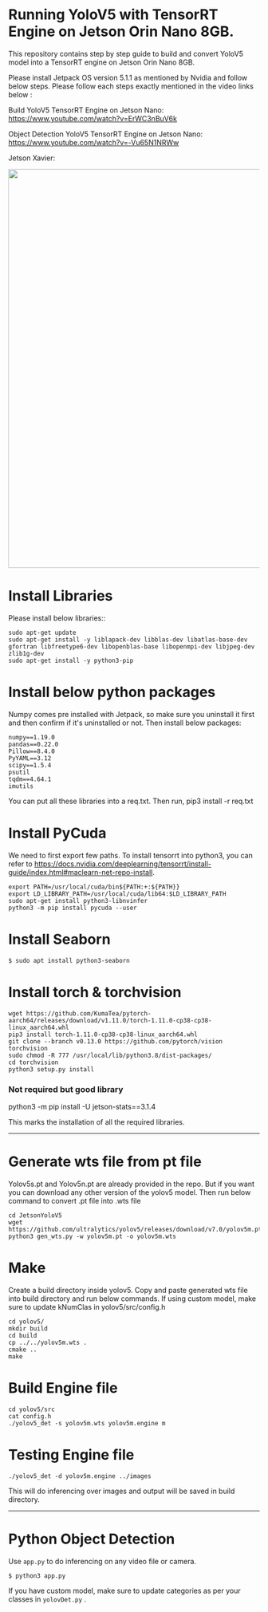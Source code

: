 Running YoloV5 with TensorRT Engine on Jetson Orin Nano 8GB.
==========

This repository contains step by step guide to build and convert YoloV5 model into a TensorRT engine on Jetson Orin Nano 8GB.

Please install Jetpack OS version 5.1.1 as mentioned by Nvidia and follow below steps. Please follow each steps exactly mentioned in the video links below :

Build YoloV5 TensorRT Engine on Jetson Nano: https://www.youtube.com/watch?v=ErWC3nBuV6k

Object Detection YoloV5 TensorRT Engine on Jetson Nano: https://www.youtube.com/watch?v=-Vu65N1NRWw

Jetson Xavier:

<img src="videos/out.jpg" width="800"/>

Install Libraries
=============
Please install below libraries::

    sudo apt-get update
	sudo apt-get install -y liblapack-dev libblas-dev libatlas-base-dev gfortran libfreetype6-dev libopenblas-base libopenmpi-dev libjpeg-dev zlib1g-dev
	sudo apt-get install -y python3-pip
	

Install below python packages
=============
Numpy comes pre installed with Jetpack, so make sure you uninstall it first and then confirm if it's uninstalled or not. Then install below packages:

    numpy==1.19.0
	pandas==0.22.0
	Pillow==8.4.0
	PyYAML==3.12
	scipy==1.5.4
	psutil
	tqdm==4.64.1
	imutils

 You can put all these libraries into a req.txt. Then run, pip3 install -r req.txt

Install PyCuda
=============
We need to first export few paths. To install tensorrt into python3, you can refer to https://docs.nvidia.com/deeplearning/tensorrt/install-guide/index.html#maclearn-net-repo-install.

	export PATH=/usr/local/cuda/bin${PATH:+:${PATH}}
	export LD_LIBRARY_PATH=/usr/local/cuda/lib64:$LD_LIBRARY_PATH
 	sudo apt-get install python3-libnvinfer
	python3 -m pip install pycuda --user
	

Install Seaborn
=============

    $ sudo apt install python3-seaborn
	
Install torch & torchvision
=============

	wget https://github.com/KumaTea/pytorch-aarch64/releases/download/v1.11.0/torch-1.11.0-cp38-cp38-linux_aarch64.whl
	pip3 install torch-1.11.0-cp38-cp38-linux_aarch64.whl
	git clone --branch v0.13.0 https://github.com/pytorch/vision torchvision
	sudo chmod -R 777 /usr/local/lib/python3.8/dist-packages/ 
 	cd torchvision
	python3 setup.py install 
	
### Not required but good library
python3 -m pip install -U jetson-stats==3.1.4

This marks the installation of all the required libraries.

------------------------------------------------------------------------------------------

Generate wts file from pt file
=============
Yolov5s.pt and Yolov5n.pt are already provided in the repo. But if you want you can download any other version of the yolov5 model. Then run below command to convert .pt file into .wts file 

	cd JetsonYoloV5
 	wget https://github.com/ultralytics/yolov5/releases/download/v7.0/yolov5m.pt
	python3 gen_wts.py -w yolov5m.pt -o yolov5m.wts
	
Make
=============
Create a build directory inside yolov5. Copy and paste generated wts file into build directory and run below commands. If using custom model, make sure to update kNumClas in yolov5/src/config.h

	cd yolov5/
	mkdir build
	cd build
	cp ../../yolov5m.wts .
	cmake ..
	make 
	
Build Engine file 
=============

    cd yolov5/src
    cat config.h
    ./yolov5_det -s yolov5m.wts yolov5m.engine m
	

Testing Engine file 
=============

	./yolov5_det -d yolov5m.engine ../images
	
This will do inferencing over images and output will be saved in build directory.

-----------------------------------------------------------------------------------------

Python Object Detection
=============
Use `app.py` to do inferencing on any video file or camera.

	$ python3 app.py

If you have custom model, make sure to update categories as per your classes in `yolovDet.py` .

